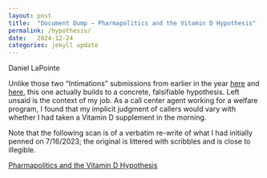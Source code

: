 ```yaml
---
layout: post
title:  "Document Dump – Pharmapolitics and the Vitamin D Hypothesis"
permalink: /hypothesis/
date:   2024-12-24
categories: jekyll update
---
```


Daniel LaPointe

Unlike those two “Intimations” submissions from earlier in the year [here](https://www.stim.blog/intimations/) and [here](https://www.stim.blog/authenticity/), this one actually builds to a concrete, falsifiable hypothesis. Left unsaid is the context of my job. As a call center agent working for a welfare program, I found that my implicit judgment of callers would vary with whether I had taken a Vitamin D supplement in the morning.

Note that the following scan is of a verbatim re-write of what I had initially penned on 7/16/2023; the original is littered with scribbles and is close to illegible.

[Pharmapolitics and the Vitamin D Hypothesis](/assets/dan_hypothesis.pdf)